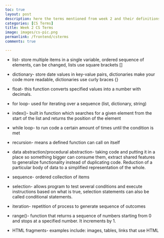 ```yaml
---
toc: true
layout: post
description: here the terms mentioned from week 2 and their definitions
categories: [CS Terms]
title: Week 2 CS Terms
image: images/cs-pic.png
permanlink: /frontend/csterms
comments: true

---
```


- list- store multiple items in a single variable, ordered sequence of elements, can be changed, lists use square brackets []

- dictionary- store date values in key-value pairs, dictionaries make your code more readable, dictionaries use curly braces {}

- float- this function converts specified values into a number with decimals. 

- for loop- used for iterating over a sequence (list, dictionary, string)

- index()- built in function which searches for a given element from the start of the list and returns the position of the element

- while loop- to run code a certain amount of times until the condition is met

- recursion- means a defined function can call on itself 

- data abstraction/procedural abstraction- taking code and putting it in a place so something bigger can consume them, extract shared features to generalize functionality instead of duplicating code. Reduction of a particular body of data to a simplified representation of the whole. 

- sequence- ordered collection of items 

- selection- allows program to test several conditions and execute instructions based on what is true, selection statements can also be called conditional statements. 

- iteration- repetition of process to generate sequence of outcomes

- range()- function that returns a sequence of numbers starting from 0 and stops at a specified number. It increments by 1. 

- HTML fragments- examples include: images, tables, links that use HTML





